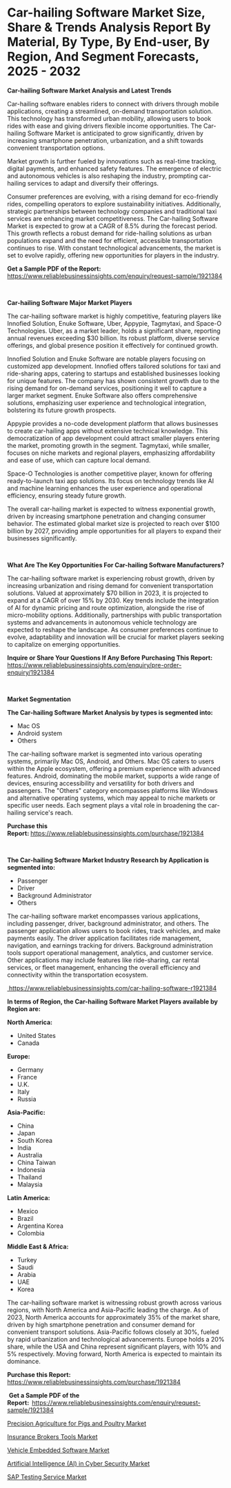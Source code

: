 <p><h1>Car-hailing Software Market Size, Share & Trends Analysis Report By Material, By Type, By End-user, By Region, And Segment Forecasts, 2025 - 2032</h1></p><p><strong>Car-hailing Software Market Analysis and Latest Trends</strong></p>
<p><p>Car-hailing software enables riders to connect with drivers through mobile applications, creating a streamlined, on-demand transportation solution. This technology has transformed urban mobility, allowing users to book rides with ease and giving drivers flexible income opportunities. The Car-hailing Software Market is anticipated to grow significantly, driven by increasing smartphone penetration, urbanization, and a shift towards convenient transportation options. </p><p>Market growth is further fueled by innovations such as real-time tracking, digital payments, and enhanced safety features. The emergence of electric and autonomous vehicles is also reshaping the industry, prompting car-hailing services to adapt and diversify their offerings. </p><p>Consumer preferences are evolving, with a rising demand for eco-friendly rides, compelling operators to explore sustainability initiatives. Additionally, strategic partnerships between technology companies and traditional taxi services are enhancing market competitiveness. The Car-hailing Software Market is expected to grow at a CAGR of 8.5% during the forecast period. This growth reflects a robust demand for ride-hailing solutions as urban populations expand and the need for efficient, accessible transportation continues to rise. With constant technological advancements, the market is set to evolve rapidly, offering new opportunities for players in the industry.</p></p>
<p><strong>Get a Sample PDF of the Report:&nbsp;</strong> <a href="https://www.reliablebusinessinsights.com/enquiry/request-sample/1921384?utm_campaign=2242&utm_medium=2&utm_source=Github&utm_content=ia&utm_term=11032025&utm_id=car-hailing-software">https://www.reliablebusinessinsights.com/enquiry/request-sample/1921384</a></p>
<p>&nbsp;</p>
<p><strong>Car-hailing Software Major Market Players</strong></p>
<p><p>The car-hailing software market is highly competitive, featuring players like Innofied Solution, Enuke Software, Uber, Appypie, Tagmytaxi, and Space-O Technologies. Uber, as a market leader, holds a significant share, reporting annual revenues exceeding $30 billion. Its robust platform, diverse service offerings, and global presence position it effectively for continued growth.</p><p>Innofied Solution and Enuke Software are notable players focusing on customized app development. Innofied offers tailored solutions for taxi and ride-sharing apps, catering to startups and established businesses looking for unique features. The company has shown consistent growth due to the rising demand for on-demand services, positioning it well to capture a larger market segment. Enuke Software also offers comprehensive solutions, emphasizing user experience and technological integration, bolstering its future growth prospects.</p><p>Appypie provides a no-code development platform that allows businesses to create car-hailing apps without extensive technical knowledge. This democratization of app development could attract smaller players entering the market, promoting growth in the segment. Tagmytaxi, while smaller, focuses on niche markets and regional players, emphasizing affordability and ease of use, which can capture local demand.</p><p>Space-O Technologies is another competitive player, known for offering ready-to-launch taxi app solutions. Its focus on technology trends like AI and machine learning enhances the user experience and operational efficiency, ensuring steady future growth.</p><p>The overall car-hailing market is expected to witness exponential growth, driven by increasing smartphone penetration and changing consumer behavior. The estimated global market size is projected to reach over $100 billion by 2027, providing ample opportunities for all players to expand their businesses significantly.</p></p>
<p>&nbsp;</p>
<p><strong>What Are The Key Opportunities For Car-hailing Software Manufacturers?</strong></p>
<p><p>The car-hailing software market is experiencing robust growth, driven by increasing urbanization and rising demand for convenient transportation solutions. Valued at approximately $70 billion in 2023, it is projected to expand at a CAGR of over 15% by 2030. Key trends include the integration of AI for dynamic pricing and route optimization, alongside the rise of micro-mobility options. Additionally, partnerships with public transportation systems and advancements in autonomous vehicle technology are expected to reshape the landscape. As consumer preferences continue to evolve, adaptability and innovation will be crucial for market players seeking to capitalize on emerging opportunities.</p></p>
<p><strong>Inquire or Share Your Questions If Any Before Purchasing This Report:</strong> <a href="https://www.reliablebusinessinsights.com/enquiry/pre-order-enquiry/1921384?utm_campaign=2242&utm_medium=2&utm_source=Github&utm_content=ia&utm_term=11032025&utm_id=car-hailing-software">https://www.reliablebusinessinsights.com/enquiry/pre-order-enquiry/1921384</a></p>
<p>&nbsp;</p>
<p><strong>Market Segmentation</strong></p>
<p><strong>The Car-hailing Software Market Analysis by types is segmented into:</strong></p>
<p><ul><li>Mac OS</li><li>Android system</li><li>Others</li></ul></p>
<p><p>The car-hailing software market is segmented into various operating systems, primarily Mac OS, Android, and Others. Mac OS caters to users within the Apple ecosystem, offering a premium experience with advanced features. Android, dominating the mobile market, supports a wide range of devices, ensuring accessibility and versatility for both drivers and passengers. The "Others" category encompasses platforms like Windows and alternative operating systems, which may appeal to niche markets or specific user needs. Each segment plays a vital role in broadening the car-hailing service's reach.</p></p>
<p><strong>Purchase this Report:&nbsp;</strong><a href="https://www.reliablebusinessinsights.com/purchase/1921384?utm_campaign=2242&utm_medium=2&utm_source=Github&utm_content=ia&utm_term=11032025&utm_id=car-hailing-software">https://www.reliablebusinessinsights.com/purchase/1921384</a></p>
<p>&nbsp;</p>
<p><strong>The Car-hailing Software Market Industry Research by Application is segmented into:</strong></p>
<p><ul><li>Passenger</li><li>Driver</li><li>Background Administrator</li><li>Others</li></ul></p>
<p><p>The car-hailing software market encompasses various applications, including passenger, driver, background administrator, and others. The passenger application allows users to book rides, track vehicles, and make payments easily. The driver application facilitates ride management, navigation, and earnings tracking for drivers. Background administration tools support operational management, analytics, and customer service. Other applications may include features like ride-sharing, car rental services, or fleet management, enhancing the overall efficiency and connectivity within the transportation ecosystem.</p></p>
<p><a href="https://www.reliablebusinessinsights.com/car-hailing-software-r1921384?utm_campaign=2242&utm_medium=2&utm_source=Github&utm_content=ia&utm_term=11032025&utm_id=car-hailing-software">&nbsp;https://www.reliablebusinessinsights.com/car-hailing-software-r1921384</a></p>
<p><strong>In terms of Region, the Car-hailing Software Market Players available by Region are:</strong></p>
<p>
    <p> <strong> North America: </strong>
        <ul>
            <li>United States</li>
            <li>Canada</li>
        </ul>
        </p> 
    <p> <strong> Europe: </strong>
        <ul>
            <li>Germany</li>
            <li>France</li>
            <li>U.K.</li>
            <li>Italy</li>
            <li>Russia</li>
        </ul>
        </p> 
    <p> <strong> Asia-Pacific: </strong>
        <ul>
            <li>China</li>
            <li>Japan</li>
            <li>South Korea</li>
            <li>India</li>
            <li>Australia</li>
            <li>China Taiwan</li>
            <li>Indonesia</li>
            <li>Thailand</li>
            <li>Malaysia</li>
        </ul>
        </p> 
    <p> <strong> Latin America: </strong>
        <ul>
            <li>Mexico</li>
            <li>Brazil</li>
            <li>Argentina Korea</li>
            <li>Colombia</li>
        </ul>
        </p> 
    <p> <strong> Middle East & Africa: </strong>
        <ul>
            <li>Turkey</li>
            <li>Saudi</li>
            <li>Arabia</li>
            <li>UAE</li>
            <li>Korea</li>
        </ul>
    </p>
    </p>
<p><p>The car-hailing software market is witnessing robust growth across various regions, with North America and Asia-Pacific leading the charge. As of 2023, North America accounts for approximately 35% of the market share, driven by high smartphone penetration and consumer demand for convenient transport solutions. Asia-Pacific follows closely at 30%, fueled by rapid urbanization and technological advancements. Europe holds a 20% share, while the USA and China represent significant players, with 10% and 5% respectively. Moving forward, North America is expected to maintain its dominance.</p></p>
<p><strong>Purchase this Report: </strong><a href="https://www.reliablebusinessinsights.com/purchase/1921384?utm_campaign=2242&utm_medium=2&utm_source=Github&utm_content=ia&utm_term=11032025&utm_id=car-hailing-software">https://www.reliablebusinessinsights.com/purchase/1921384</a></p>
<p>&nbsp;<strong>Get a Sample PDF of the Report:&nbsp;&nbsp;</strong><a href="https://www.reliablebusinessinsights.com/enquiry/request-sample/1921384?utm_campaign=2242&utm_medium=2&utm_source=Github&utm_content=ia&utm_term=11032025&utm_id=car-hailing-software">https://www.reliablebusinessinsights.com/enquiry/request-sample/1921384</a></p>
<p><strong></strong></p>
<p><p><a href="https://github.com/zymerivarrik6/Market-Research-Report-List-1/blob/main/precision-agriculture-for-pigs-and-poultry-market.md?utm_campaign=2242&utm_medium=2&utm_source=Github&utm_content=ia&utm_term=11032025&utm_id=car-hailing-software">Precision Agriculture for Pigs and Poultry Market</a></p><p><a href="https://github.com/kaforarvero/Market-Research-Report-List-1/blob/main/insurance-brokers-tools-market.md?utm_campaign=2242&utm_medium=2&utm_source=Github&utm_content=ia&utm_term=11032025&utm_id=car-hailing-software">Insurance Brokers Tools Market</a></p><p><a href="https://github.com/variothonia/Market-Research-Report-List-1/blob/main/vehicle-embedded-software-market.md?utm_campaign=2242&utm_medium=2&utm_source=Github&utm_content=ia&utm_term=11032025&utm_id=car-hailing-software">Vehicle Embedded Software Market</a></p><p><a href="https://github.com/berkemiars2j/Market-Research-Report-List-1/blob/main/artificial-intelligence-ai-in-cyber-security-market.md?utm_campaign=2242&utm_medium=2&utm_source=Github&utm_content=ia&utm_term=11032025&utm_id=car-hailing-software">Artificial Intelligence (AI) in Cyber Security Market</a></p><p><a href="https://github.com/djihencygnel74/Market-Research-Report-List-1/blob/main/sap-testing-service-market.md?utm_campaign=2242&utm_medium=2&utm_source=Github&utm_content=ia&utm_term=11032025&utm_id=car-hailing-software">SAP Testing Service Market</a></p></p>